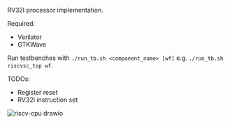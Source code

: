 RV32I processor implementation.

Required:
- Verilator
- GTKWave

Run testbenches with
`./run_tb.sh <component_name> [wf]`
e.g.
`./run_tb.sh riscvsc_top wf`.

TODOs:
- Register reset
- RV32I instruction set

![riscv-cpu drawio](https://github.com/user-attachments/assets/f67fd6d6-db22-439f-9436-0a4f7a14820b)
